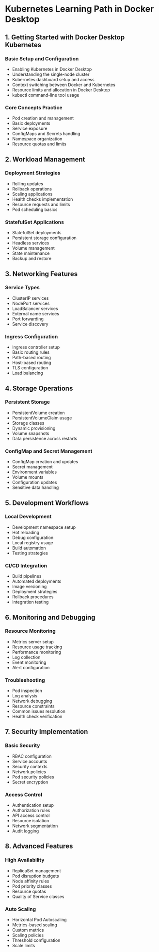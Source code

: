 # Kubernetes Learning Path in Docker Desktop

## 1. Getting Started with Docker Desktop Kubernetes
### Basic Setup and Configuration
- Enabling Kubernetes in Docker Desktop
- Understanding the single-node cluster
- Kubernetes dashboard setup and access
- Context switching between Docker and Kubernetes
- Resource limits and allocation in Docker Desktop
- kubectl command-line tool usage

### Core Concepts Practice
- Pod creation and management
- Basic deployments
- Service exposure
- ConfigMaps and Secrets handling
- Namespace organization
- Resource quotas and limits

## 2. Workload Management
### Deployment Strategies
- Rolling updates
- Rollback operations
- Scaling applications
- Health checks implementation
- Resource requests and limits
- Pod scheduling basics

### StatefulSet Applications
- StatefulSet deployments
- Persistent storage configuration
- Headless services
- Volume management
- State maintenance
- Backup and restore

## 3. Networking Features
### Service Types
- ClusterIP services
- NodePort services
- LoadBalancer services
- External name services
- Port forwarding
- Service discovery

### Ingress Configuration
- Ingress controller setup
- Basic routing rules
- Path-based routing
- Host-based routing
- TLS configuration
- Load balancing

## 4. Storage Operations
### Persistent Storage
- PersistentVolume creation
- PersistentVolumeClaim usage
- Storage classes
- Dynamic provisioning
- Volume snapshots
- Data persistence across restarts

### ConfigMap and Secret Management
- ConfigMap creation and updates
- Secret management
- Environment variables
- Volume mounts
- Configuration updates
- Sensitive data handling

## 5. Development Workflows
### Local Development
- Development namespace setup
- Hot reloading
- Debug configuration
- Local registry usage
- Build automation
- Testing strategies

### CI/CD Integration
- Build pipelines
- Automated deployments
- Image versioning
- Deployment strategies
- Rollback procedures
- Integration testing

## 6. Monitoring and Debugging
### Resource Monitoring
- Metrics server setup
- Resource usage tracking
- Performance monitoring
- Log collection
- Event monitoring
- Alert configuration

### Troubleshooting
- Pod inspection
- Log analysis
- Network debugging
- Resource constraints
- Common issues resolution
- Health check verification

## 7. Security Implementation
### Basic Security
- RBAC configuration
- Service accounts
- Security contexts
- Network policies
- Pod security policies
- Secret encryption

### Access Control
- Authentication setup
- Authorization rules
- API access control
- Resource isolation
- Network segmentation
- Audit logging

## 8. Advanced Features
### High Availability
- ReplicaSet management
- Pod disruption budgets
- Node affinity rules
- Pod priority classes
- Resource quotas
- Quality of Service classes

### Auto Scaling
- Horizontal Pod Autoscaling
- Metrics-based scaling
- Custom metrics
- Scaling policies
- Threshold configuration
- Scale limits